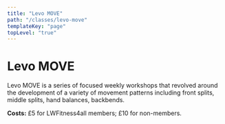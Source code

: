 ```yaml
---
title: "Levo MOVE"
path: "/classes/levo-move"
templateKey: "page"
topLevel: "true"
---
```


# Levo MOVE
Levo MOVE is a series of focused weekly workshops that revolved around the development of a variety of movement patterns including front splits, middle splits, hand balances, backbends. 

**Costs:** &pound;5 for LWFitness4all members; &pound;10 for non-members. 
